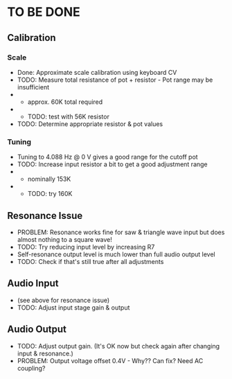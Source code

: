 # TO BE DONE

## Calibration
### Scale
* Done: Approximate scale calibration using keyboard CV
* TODO: Measure total resistance of pot + resistor - Pot range may be insufficient
* * approx. 60K total required
* * TODO: test with 56K resistor
* TODO: Determine appropriate resistor & pot values
### Tuning
* Tuning to 4.088 Hz @ 0 V gives a good range for the cutoff pot
* TODO: Increase input resistor a bit to get a good adjustment range
* * nominally 153K
* * TODO: try 160K


## Resonance Issue
* PROBLEM: Resonance works fine for saw & triangle wave input but does almost nothing to a square wave!
* TODO: Try reducing input level by increasing R7
* Self-resonance output level is much lower than full audio output level
* TODO: Check if that's still true after all adjustments

## Audio Input
* (see above for resonance issue)
* TODO: Adjust input stage gain & output

## Audio Output
* TODO: Adjust output gain. (It's OK now but check again after changing input & resonance.)
* PROBLEM: Output voltage offset 0.4V - Why?? Can fix? Need AC coupling?
